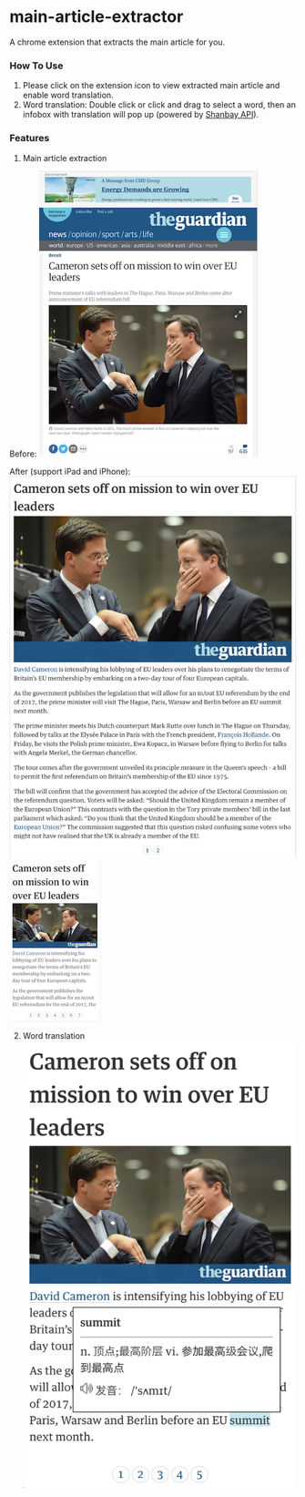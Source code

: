 # main-article-extractor
A chrome extension that extracts the main article for you.

### How To Use

1. Please click on the extension icon to view extracted main article and enable word translation.
2. Word translation: Double click or click and drag to select a word, then an infobox with translation will pop up (powered by [Shanbay API](https://www.shanbay.com/help/developer/api_v1/)).


### Features

1. Main article extraction

Before:
![](/img/before.png)

After (support iPad and iPhone):
![](/img/after_ipad.png)
![](/img/after_iphone.png)

2. Word translation
![](/img/translation.png)
